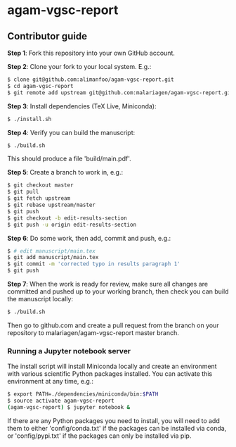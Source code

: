 # agam-vgsc-report

## Contributor guide

**Step 1**: Fork this repository into your own GitHub account.

**Step 2**: Clone your fork to your local system. E.g.:

```bash
$ clone git@github.com:alimanfoo/agam-vgsc-report.git
$ cd agam-vgsc-report
$ git remote add upstream git@github.com:malariagen/agam-vgsc-report.git
```

**Step 3**: Install dependencies (TeX Live, Miniconda):

```bash
$ ./install.sh
```

**Step 4**: Verify you can build the manuscript:

```bash
$ ./build.sh
```

This should produce a file 'build/main.pdf'.

**Step 5**: Create a branch to work in, e.g.:

```bash
$ git checkout master
$ git pull
$ git fetch upstream
$ git rebase upstream/master
$ git push
$ git checkout -b edit-results-section
$ git push -u origin edit-results-section
```

**Step 6**: Do some work, then add, commit and push, e.g.:

```bash
$ # edit manuscript/main.tex
$ git add manuscript/main.tex
$ git commit -m 'corrected typo in results paragraph 1'
$ git push
```

**Step 7**: When the work is ready for review, make sure all changes
are committed and pushed up to your working branch, then check you can
build the manuscript locally:

```bash
$ ./build.sh
```

Then go to github.com and create a pull request from the branch on
your repository to malariagen/agam-vgsc-report master branch.

### Running a Jupyter notebook server

The install script will install Miniconda locally and create an
environment with various scientific Python packages installed. You can
activate this environment at any time, e.g.:

```bash
$ export PATH=./dependencies/miniconda/bin:$PATH
$ source activate agam-vgsc-report
(agam-vgsc-report) $ jupyter notebook &
```

If there are any Python packages you need to install, you will need to
add them to either 'config/conda.txt' if the packages can be installed
via conda, or 'config/pypi.txt' if the packages can only be installed
via pip.

